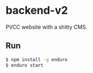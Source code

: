 # backend-v2

PVCC website with a shitty CMS.

## Run

```sh
$ npm install -g enduro
$ enduro start
```
